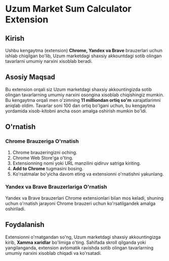 # Uzum Market Sum Calculator Extension

## Kirish
Ushbu kengaytma (extension) **Chrome, Yandex va Brave** brauzerlari uchun ishlab chiqilgan bo'lib, Uzum marketdagi shaxsiy akkountdagi sotib olingan tavarlarni umumiy narxini xisoblab beradi.

## Asosiy Maqsad
Bu extension orqali siz Uzum marketdagi shaxsiy akkountingizda sotib olingan tavarlarning umumiy narxini osongina xisoblab chiqishingiz mumkin. Bu kengaytma orqali men o'zimning **11 milliondan ortiq so'm** xarajatlarimni aniqlab oldim. Tavarlar soni 100 dan ortiq bo'lgani uchun, bu kengaytma yordamida xisob-kitobni ancha oson amalga oshirish mumkin bo'ldi.

## O'rnatish

### Chrome Brauzeriga O'rnatish
1. Chrome brauzeringizni oching.
2. Chrome Web Store'ga o'ting.
3. Extensionning nomi yoki URL manzilini qidiruv satriga kiriting.
4. **Add to Chrome** tugmasini bosing.
5. Ko'rsatmalar bo'yicha davom eting va extensionni o'rnatishni yakunlang.

### Yandex va Brave Brauzerlariga O'rnatish
Yandex va Brave brauzerlari Chrome extensionlari bilan mos keladi, shuning uchun o'rnatish jarayoni Chrome brauzeri uchun ko'rsatilgandek amalga oshiriladi.

## Foydalanish
Extensionni o'rnatgandan so'ng, Uzum marketdagi shaxsiy akkountingizga kirib, **Xamma xaridlar** bo'limiga o'ting. Sahifada skroll qilganda yoki yangilanganda, extension avtomatik ravishda sotib olingan tavarlarning umumiy narxini xisoblab chiqadi va ko'rsatadi.
